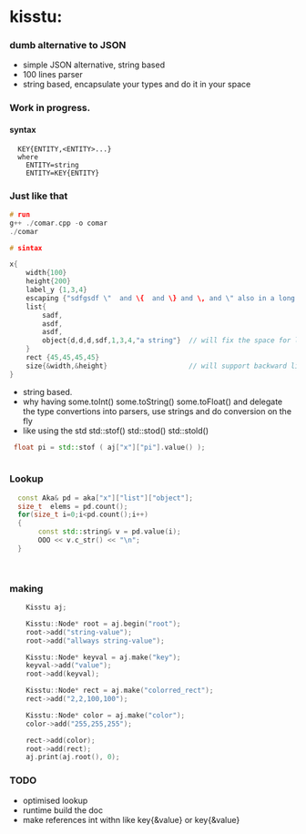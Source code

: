 # kisstu: 
### dumb  alternative to JSON 

   * simple JSON alternative, string based
   * 100 lines parser
   * string based, encapsulate your types and do it in your space


### Work in progress.

#### syntax

```
  KEY{ENTITY,<ENTITY>...}
  where
    ENTITY=string
    ENTITY=KEY{ENTITY}
```

### Just like that


```cpp
# run
g++ ./comar.cpp -o comar
./comar

# sintax 

x{
    width{100}
    height{200}
    label_y {1,3,4}
    escaping {"sdfgsdf \"  and \{  and \} and \, and \" also in a long string "}
    list{
        sadf,
        asdf,
        asdf,
        object{d,d,d,sdf,1,3,4,"a string"}  // will fix the space for long strings
    }
    rect {45,45,45,45}
    size{&width,&height}                    // will support backward links
}

```
   * string based.
   * why having some.toInt()  some.toString()  some.toFloat() and delegate the type convertions into parsers, use strings and do conversion on the fly
   * like using the std  std::stof() std::stod() std::stold() 

```cpp   
 float pi = std::stof ( aj["x"]["pi"].value() );
 
```
  
### Lookup
 
 ```cpp
   const Aka& pd = aka["x"]["list"]["object"];
   size_t  elems = pd.count();
   for(size_t i=0;i<pd.count();i++)
   {
        const std::string& v = pd.value(i);
        OOO << v.c_str() << "\n";
   }

   
 ```
 
### making

```cpp
    Kisstu aj;

    Kisstu::Node* root = aj.begin("root");
    root->add("string-value");
    root->add("allways string-value");

    Kisstu::Node* keyval = aj.make("key");
    keyval->add("value");
    root->add(keyval);

    Kisstu::Node* rect = aj.make("colorred_rect");
    rect->add("2,2,100,100");

    Kisstu::Node* color = aj.make("color");
    color->add("255,255,255");

    rect->add(color);
    root->add(rect);
    aj.print(aj.root(), 0);
```
   
### TODO
   * optimised lookup
   * runtime build the doc
   * make references int withn like key{&value}  or key{&value}


